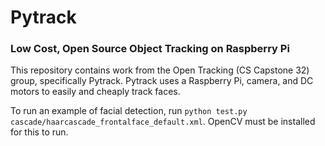 # Pytrack
### Low Cost, Open Source Object Tracking on Raspberry Pi

This repository contains work from the Open Tracking (CS Capstone 32) group, specifically Pytrack.  Pytrack uses a Raspberry Pi, camera, and DC motors to easily and cheaply track faces.  

To run an example of facial detection, run `python test.py cascade/haarcascade_frontalface_default.xml`.  OpenCV must be installed for this to run.  
